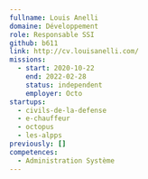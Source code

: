 ```yaml
---
fullname: Louis Anelli
domaine: Développement
role: Responsable SSI
github: b611
link: http://cv.louisanelli.com/
missions:
  - start: 2020-10-22
    end: 2022-02-28
    status: independent
    employer: Octo
startups:
  - civils-de-la-defense
  - e-chauffeur
  - octopus
  - les-alpps
previously: []
competences:
  - Administration Système
---
```

